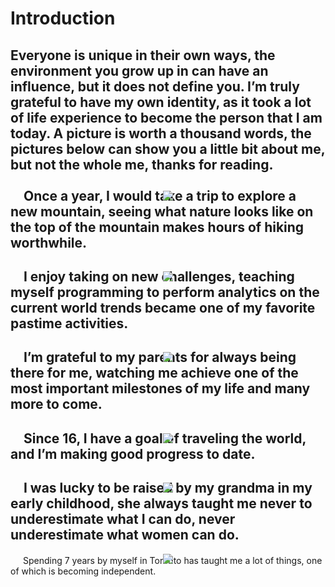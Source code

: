 # Introduction
Everyone is unique in their own ways, the environment you grow up in can have an influence, but it does not define you. I’m truly grateful to have my own identity, as it took a lot of life experience to become the person that I am today. A picture is worth a thousand words, the pictures below can show you a little bit about me, but not the whole me, thanks for reading.
<br>
<br>
![](imgs/1.JPG)
Once a year, I would take a trip to explore a new mountain, seeing what nature looks like on the top of the mountain makes hours of hiking worthwhile.
---
![](imgs/2.png)
I enjoy taking on new challenges, teaching myself programming to perform analytics on the current world trends became one of my favorite pastime activities.
---
![](imgs/3.jpg)
I’m grateful to my parents for always being there for me, watching me achieve one of the most important milestones of my life and many more to come.
---
![](imgs/4.JPG)
Since 16, I have a goal of traveling the world, and I’m making good progress to date.
---
![](imgs/5.JPG)
I was lucky to be raised by my grandma in my early childhood, she always taught me never to underestimate what I can do, never underestimate what women can do.
---
![](imgs/6.JPG)
Spending 7 years by myself in Toronto has taught me a lot of things, one of which is becoming independent.

<script>
document.querySelector(".container-lg").removeChild(document.querySelector(".container-lg").children[0])
</script>
<style>
*{position:relative}
img{
    max-height:1000px;
    height:auto;
    width:auto;  
	left:50%;
	position: relative;
	transform: translate(-50%, 0);

}
</style>
<!--stackedit_data:
eyJoaXN0b3J5IjpbLTE3MDU3MzQ1MiwzMTM4NTg2NDQsLTg0NT
YxMTA0MiwtMjI3NzYxOTYxLC01NTI4MTk4MzcsMTM5NDIxNzEy
MSw0OTg5OTEzMTUsLTg1ODQ0OTgxNiwtNzIyOTA2Mjk5LC01Mz
A0ODE4MDIsMTg5ODcxNTkwLC0yMDQ2MzYwNDg1LDk4MTQ2MTM0
OCwtMTk0NjcxNzU0NSwtMTI5NDE2NTc5NV19
-->